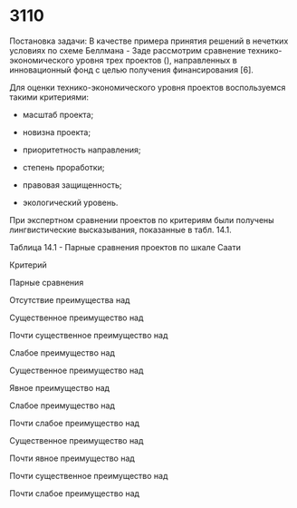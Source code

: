 3110
====
Постановка задачи:
В качестве примера принятия решений в нечетких условиях по схеме Беллмана - Заде рассмотрим сравнение технико-экономического уровня трех проектов (), направленных в инновационный фонд с целью получения финансирования [6].

Для оценки технико-экономического уровня проектов воспользуемся такими критериями:

 - масштаб проекта;

 - новизна проекта;

 - приоритетность направления;

 - степень проработки;

 - правовая защищенность;

 - экологический уровень.

При экспертном сравнении проектов  по критериям  были получены лингвистические высказывания, показанные в табл. 14.1.

Таблица 14.1 - Парные сравнения проектов по шкале Саати

Критерий

Парные сравнения



Отсутствие преимущества  над  

Существенное преимущество  над  



Почти существенное преимущество  над 

Слабое преимущество  над  



Существенное преимущество  над  

Явное преимущество  над  



Слабое преимущество  над  

Почти слабое преимущество  над  



Существенное преимущество  над  

Почти явное преимущество  над  



Почти существенное преимущество  над 

Почти слабое преимущество  над  

